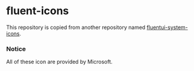 # fluent-icons
This repository is copied from another repository named [fluentui-system-icons](https://github.com/microsoft/fluentui-system-icons).

### Notice

All of these icon are provided by Microsoft.
